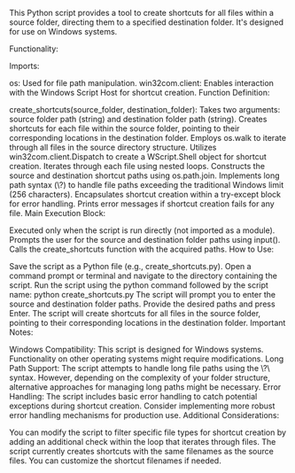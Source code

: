 This Python script provides a tool to create shortcuts for all files within a source folder, directing them to a specified destination folder. It's designed for use on Windows systems.

Functionality:

Imports:

os: Used for file path manipulation.
win32com.client: Enables interaction with the Windows Script Host for shortcut creation.
Function Definition:

create_shortcuts(source_folder, destination_folder):
Takes two arguments: source folder path (string) and destination folder path (string).
Creates shortcuts for each file within the source folder, pointing to their corresponding locations in the destination folder.
Employs os.walk to iterate through all files in the source directory structure.
Utilizes win32com.client.Dispatch to create a WScript.Shell object for shortcut creation.
Iterates through each file using nested loops.
Constructs the source and destination shortcut paths using os.path.join.
Implements long path syntax (\\?\) to handle file paths exceeding the traditional Windows limit (256 characters).
Encapsulates shortcut creation within a try-except block for error handling.
Prints error messages if shortcut creation fails for any file.
Main Execution Block:

Executed only when the script is run directly (not imported as a module).
Prompts the user for the source and destination folder paths using input().
Calls the create_shortcuts function with the acquired paths.
How to Use:

Save the script as a Python file (e.g., create_shortcuts.py).
Open a command prompt or terminal and navigate to the directory containing the script.
Run the script using the python command followed by the script name:
python create_shortcuts.py
The script will prompt you to enter the source and destination folder paths. Provide the desired paths and press Enter.
The script will create shortcuts for all files in the source folder, pointing to their corresponding locations in the destination folder.
Important Notes:

Windows Compatibility: This script is designed for Windows systems. Functionality on other operating systems might require modifications.
Long Path Support: The script attempts to handle long file paths using the \\?\ syntax. However, depending on the complexity of your folder structure, alternative approaches for managing long paths might be necessary.
Error Handling: The script includes basic error handling to catch potential exceptions during shortcut creation. Consider implementing more robust error handling mechanisms for production use.
Additional Considerations:

You can modify the script to filter specific file types for shortcut creation by adding an additional check within the loop that iterates through files.
The script currently creates shortcuts with the same filenames as the source files. You can customize the shortcut filenames if needed.
